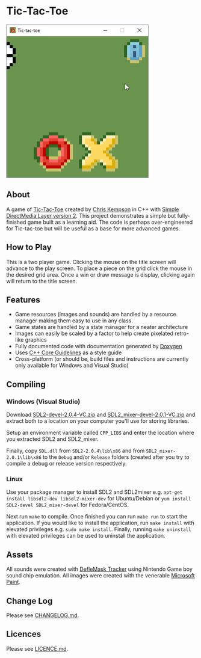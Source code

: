 # Tic-Tac-Toe
![Animated capture of game window](game_window_capture.gif)

## About
A game of [Tic-Tac-Toe](https://en.wikipedia.org/wiki/Tic-tac-toe) created by [Chris Kempson](http://chriskempson.com/) in C++ with [Simple DirectMedia Layer version 2](https://www.libsdl.org/). This project demonstrates a simple but fully-finished game built as a learning aid. The code is perhaps over-engineered for Tic-tac-toe but will be useful as a base for more advanced games.

## How to Play
This is a two player game. Clicking the mouse on the title screen will advance to the play screen. To place a piece on the grid click the mouse in the desired grid area. Once a win or draw message is display, clicking again will return to the title screen.

## Features
- Game resources (images and sounds) are handled by a resource manager making them easy to use in any class.
- Game states are handled by a state manager for a neater architecture
- Images can easily be scaled by a factor to help create pixelated retro-like graphics
- Fully documented code with documentation generated by [Doxygen](http://doxygen.org)
- Uses [C++ Core Guidelines](http://isocpp.github.io/CppCoreGuidelines/CppCoreGuidelines) as a style guide
- Cross-platform (or should be, build files and instructions are currently only available for Windows and Visual Studio)

## Compiling

### Windows (Visual Studio)
Download [SDL2-devel-2.0.4-VC.zip](https://www.libsdl.org/release/SDL2-devel-2.0.4-VC.zip) and [SDL2_mixer-devel-2.0.1-VC.zip](https://www.libsdl.org/projects/SDL_mixer/release/SDL2_mixer-devel-2.0.1-VC.zip) and extract both to a location on your computer you'll use for storing libraries.

Setup an environment variable called `CPP_LIBS` and enter the location where you extracted SDL2 and SDL2_mixer.

Finally, copy `SDL.dll` from `SDL2-2.0.4\lib\x86` and from `SDL2_mixer-2.0.1\lib\x86` to the `Debug` and/or `Release` folders (created after you try to compile a debug or release version respectively.

### Linux
Use your package manager to install SDL2 and SDL2mixer e.g. `apt-get install libsdl2-dev libsdl2-mixer-dev` for Ubuntu/Debian or `yum install SDL2-devel SDL2_mixer-devel` for Fedora/CentOS.

Next run `make` to compile. Once finished you can run `make run` to start the application. If you would like to install the application, run `make install` with elevated privileges e.g. `sudo make install`. Finally, running `make uninstall` with elevated privileges can be used to uninstall the application.

## Assets
All sounds were created with [DefleMask Tracker](http://deflemask.com/) using Nintendo Game boy sound chip emulation. All images were created with the venerable [Microsoft Paint](https://en.wikipedia.org/wiki/Microsoft_Paint).

## Change Log
Please see [CHANGELOG.md](CHANGELOG.md).

## Licences
Please see [LICENCE.md](LICENCE.md).
